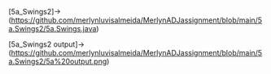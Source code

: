 [5a_Swings2]->(https://github.com/merlynluvisalmeida/MerlynADJassignment/blob/main/5a.Swings2/5a.Swings.java)

[5a_Swings2 output]->(https://github.com/merlynluvisalmeida/MerlynADJassignment/blob/main/5a.Swings2/5a%20output.png)
